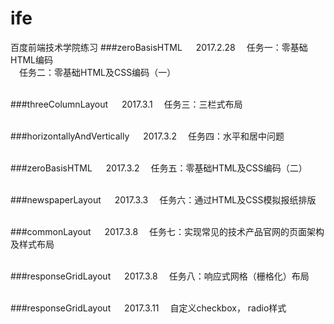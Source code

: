 # ife
百度前端技术学院练习
###zeroBasisHTML &emsp; 2017.2.28
&emsp;任务一：零基础HTML编码<br>
&emsp;任务二：零基础HTML及CSS编码（一）
<br><br>

###threeColumnLayout &emsp;  2017.3.1
&emsp;任务三：三栏式布局
<br><br>

###horizontallyAndVertically &emsp;  2017.3.2
&emsp;任务四：水平和居中问题
<br><br>

###zeroBasisHTML &emsp; 2017.3.2
&emsp;任务五：零基础HTML及CSS编码（二）
<br><br>

###newspaperLayout &emsp; 2017.3.3
&emsp;任务六：通过HTML及CSS模拟报纸排版
<br><br>

###commonLayout &emsp; 2017.3.8
&emsp;任务七：实现常见的技术产品官网的页面架构及样式布局
<br><br>

###responseGridLayout &emsp; 2017.3.8
&emsp;任务八：响应式网格（栅格化）布局
<br><br>

###responseGridLayout &emsp; 2017.3.11
&emsp;自定义checkbox， radio样式
